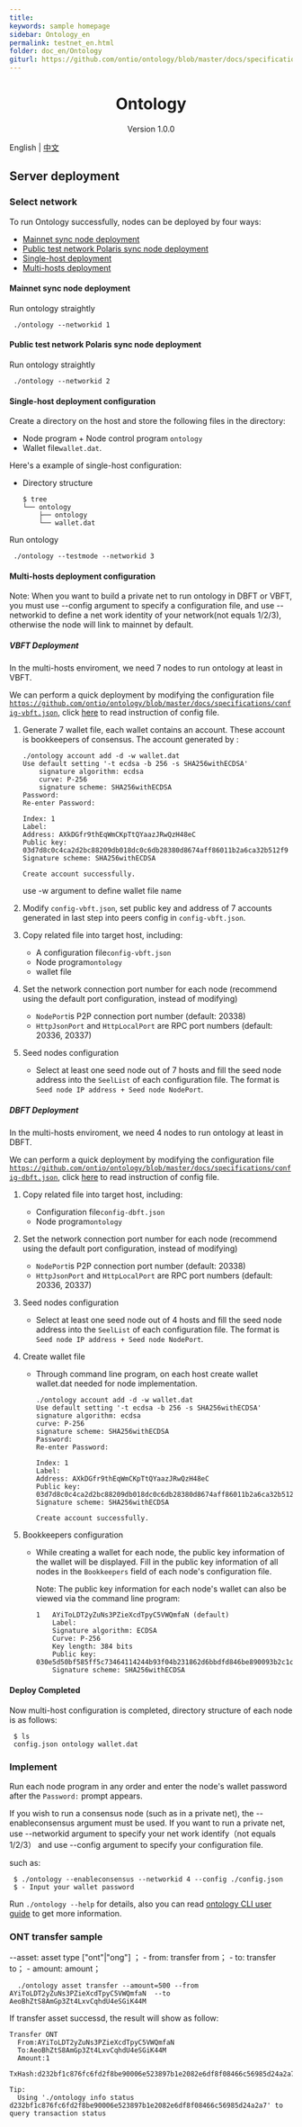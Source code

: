 ```yaml
---
title:
keywords: sample homepage
sidebar: Ontology_en
permalink: testnet_en.html
folder: doc_en/Ontology
giturl: https://github.com/ontio/ontology/blob/master/docs/specifications/testnet.md
---
```



<h1 align="center">Ontology </h1>
<p align="center" class="version">Version 1.0.0 </p>






English | [中文](./testnet_zh.html) 

## Server deployment
### Select network
To run Ontology successfully,  nodes can be deployed by four ways:

- [Mainnet sync node deployment](#mainnet-sync-node-deployment)
- [Public test network Polaris sync node deployment](#public-test-network-polaris-sync-node-deployment)
- [Single-host deployment](#single-host-deployment-configuration)
- [Multi-hosts deployment](#multi-hosts-deployment-configuration)

#### Mainnet sync node deployment

Run ontology straightly

   ```
	./ontology --networkid 1
   ```

#### Public test network Polaris sync node deployment   
     
Run ontology straightly

   ```
	./ontology --networkid 2
   ```

#### Single-host deployment configuration

Create a directory on the host and store the following files in the directory:

- Node program + Node control program  `ontology`
- Wallet file`wallet.dat`.

Here's a example of single-host configuration:

- Directory structure
    ```shell
    $ tree
    └── ontology
        ├── ontology
        └── wallet.dat
    ```

Run ontology

   ```
	./ontology --testmode --networkid 3
   ```
#### Multi-hosts deployment configuration

Note: When you want to build a private net to run ontology in DBFT or VBFT, you must use --config argument to specify a configuration file, and
use --networkid to define a net work identity of your network(not equals 1/2/3), otherwise the node will link to mainnet by default.

##### VBFT Deployment

In the multi-hosts enviroment, we need 7 nodes to run ontology at least in VBFT.

We can perform a quick deployment by modifying the configuration file [`https://github.com/ontio/ontology/blob/master/docs/specifications/config-vbft.json`](config-vbft.json), click [here](./config_en.html) to read 
instruction of config file.

1. Generate 7 wallet file, each wallet contains an account. These account is bookkeepers of consensus. The account generated by :
	```
	./ontology account add -d -w wallet.dat
	Use default setting '-t ecdsa -b 256 -s SHA256withECDSA' 
		signature algorithm: ecdsa 
		curve: P-256 
		signature scheme: SHA256withECDSA 
	Password:
	Re-enter Password:

	Index: 1
	Label: 
	Address: AXkDGfr9thEqWmCKpTtQYaazJRwQzH48eC
	Public key: 03d7d8c0c4ca2d2bc88209db018dc0c6db28380d8674aff86011b2a6ca32b512f9
	Signature scheme: SHA256withECDSA

	Create account successfully.
	```
    use -w argument to define wallet file name

2. Modify `config-vbft.json`, set public key and address of 7 accounts generated in last step into peers config in `config-vbft.json`.

3. Copy related file into target host, including:

   - A configuration file`config-vbft.json`
   - Node program`ontology`
   - wallet file
   
4. Set the network connection port number for each node (recommend using the default port configuration, instead of modifying)

   - `NodePort`is P2P connection port number (default: 20338)
   - `HttpJsonPort` and `HttpLocalPort` are RPC port numbers (default: 20336, 20337)

5. Seed nodes configuration

   - Select at least one seed node out of 7 hosts and fill the seed node address into the `SeelList` of each configuration file. The format is `Seed node IP address + Seed node NodePort`.

##### DBFT Deployment

In the multi-hosts enviroment, we need 4 nodes to run ontology at least in DBFT.

We can perform a quick deployment by modifying the configuration file [`https://github.com/ontio/ontology/blob/master/docs/specifications/config-dbft.json`](config-dbft.json), click [here](./config_en.html) to read 
 instruction of config file.
1. Copy related file into target host, including:
  
     - Configuration file`config-dbft.json`
     - Node program`ontology`
     
2. Set the network connection port number for each node (recommend using the default port configuration, instead of modifying)

   - `NodePort`is P2P connection port number (default: 20338)
   - `HttpJsonPort` and `HttpLocalPort` are RPC port numbers (default: 20336, 20337)

3. Seed nodes configuration
   
      - Select at least one seed node out of 4 hosts and fill the seed node address into the `SeelList` of each configuration file. The format is `Seed node IP address + Seed node NodePort`.

4. Create wallet file

   - Through command line program, on each host create wallet wallet.dat needed for node implementation.
        ```
        ./ontology account add -d -w wallet.dat
        Use default setting '-t ecdsa -b 256 -s SHA256withECDSA' 
        signature algorithm: ecdsa 
        curve: P-256 
        signature scheme: SHA256withECDSA 
        Password:
        Re-enter Password:
            
        Index: 1
        Label: 
        Address: AXkDGfr9thEqWmCKpTtQYaazJRwQzH48eC
        Public key: 03d7d8c0c4ca2d2bc88209db018dc0c6db28380d8674aff86011b2a6ca32b512f9
        Signature scheme: SHA256withECDSA
            
        Create account successfully.
        ```

5. Bookkeepers configuration

   - While creating a wallet for each node, the public key information of the wallet will be displayed. Fill in the public key information of all nodes in the `Bookkeepers` field of each node's configuration file.

     Note: The public key information for each node's wallet can also be viewed via the command line program:

        ```
        1	AYiToLDT2yZuNs3PZieXcdTpyC5VWQmfaN (default)
        	Label: 
        	Signature algorithm: ECDSA
        	Curve: P-256
        	Key length: 384 bits
        	Public key: 030e5d50bf585ff5c73464114244b93f04b231862d6bbdfd846be890093b2c1c17
        	Signature scheme: SHA256withECDSA
        ```

#### Deploy Completed

Now multi-host configuration is completed, directory structure of each node is as follows:

   ```shell
	$ ls
	config.json ontology wallet.dat
   ```

### Implement

Run each node program in any order and enter the node's wallet password after the `Password:` prompt appears.
  
If you wish to run a consensus node (such as in a private net), the --enableconsensus argument must be used. If you want to run
a private net, use --networkid argument to specify your net work identify（not equals 1/2/3） and use --config argument to specify your configuration
file.

such as:
   ```
    $ ./ontology --enableconsensus --networkid 4 --config ./config.json
    $ - Input your wallet password
   ```

Run `./ontology --help` for details, also you can read [ontology CLI user guide](./cli_user_guide_en.html) to get more information.

### ONT transfer sample
--asset: asset type ["ont"|"ong"] ； - from: transfer from； - to: transfer to； - amount: amount；
```shell
  ./ontology asset transfer --amount=500 --from  AYiToLDT2yZuNs3PZieXcdTpyC5VWQmfaN  --to AeoBhZtS8AmGp3Zt4LxvCqhdU4eSGiK44M
```
If transfer asset successd, the result will show as follow:
```
Transfer ONT
  From:AYiToLDT2yZuNs3PZieXcdTpyC5VWQmfaN
  To:AeoBhZtS8AmGp3Zt4LxvCqhdU4eSGiK44M
  Amount:1
  TxHash:d232bf1c876fc6fd2f8be90006e523897b1e2082e6df8f08466c56985d24a2a7

Tip:
  Using './ontology info status d232bf1c876fc6fd2f8be90006e523897b1e2082e6df8f08466c56985d24a2a7' to query transaction status
```